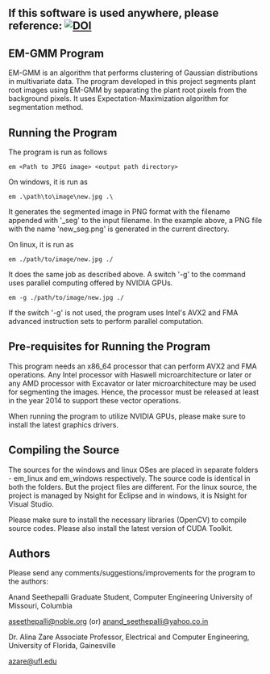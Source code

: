 If this software is used anywhere, please reference: [![DOI](https://zenodo.org/badge/124405768.svg)](https://zenodo.org/badge/latestdoi/124405768)
--------------

EM-GMM Program
--------------

EM-GMM is an algorithm that performs clustering of Gaussian distributions
in multivariate data. The program developed in this project segments plant root 
images  using EM-GMM by separating the plant root pixels from the background 
pixels. It uses Expectation-Maximization algorithm for segmentation method.

Running the Program
-------------------
The program is run as follows

    em <Path to JPEG image> <output path directory>

On windows, it is run as

    em .\path\to\image\new.jpg .\

It generates the segmented image in PNG format with the filename appended with 
'_seg' to the input filename. In the example above, a PNG file with the name
'new_seg.png' is generated in the current directory.

On linux, it is run as

    em ./path/to/image/new.jpg ./

It does the same job as described above. A switch '-g' to the command uses 
parallel computing offered by NVIDIA GPUs.

    em -g ./path/to/image/new.jpg ./

If the switch '-g' is not used, the program uses Intel's AVX2 and FMA advanced
instruction sets to perform parallel computation. 

Pre-requisites for Running the Program
--------------------------------------
This program needs an x86_64 processor that can perform AVX2 and FMA operations.
Any Intel processor with Haswell microarchitecture or later or any AMD processor
with Excavator or later microarchitecture may be used for segmenting the images. 
Hence, the processor must be released at least in the year 2014 to support these 
vector operations.

When running the program to utilize NVIDIA GPUs, please make sure to install the
latest graphics drivers.

Compiling the Source
--------------------
The sources for the windows and linux OSes are placed in separate folders - em_linux
and em_windows respectively. The source code is identical in both the folders. But 
the project files are different. For the linux source, the project is managed by
Nsight for Eclipse and in windows, it is Nsight for Visual Studio.

Please make sure to install the necessary libraries (OpenCV) to compile source codes. 
Please also install the latest version of CUDA Toolkit.

Authors
-------
Please send any comments/suggestions/improvements for the program to the authors:

Anand Seethepalli
Graduate Student,
Computer Engineering
University of Missouri, Columbia

aseethepalli@noble.org (or)
anand_seethepalli@yahoo.co.in

Dr. Alina Zare
Associate Professor,
Electrical and Computer Engineering,
University of Florida, Gainesville

azare@ufl.edu



